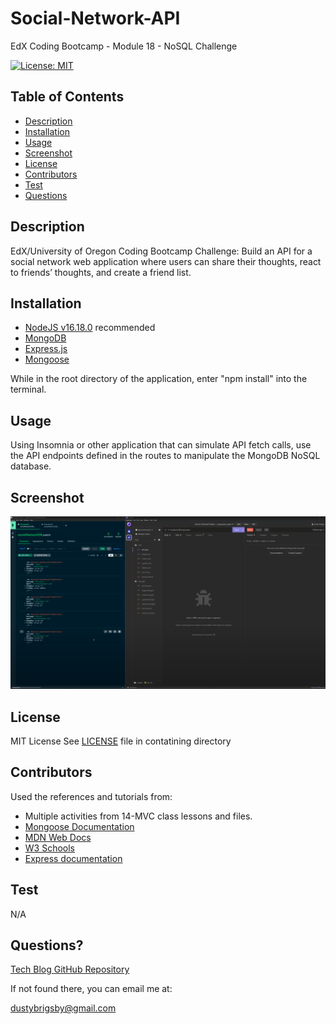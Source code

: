 # Social-Network-API
 EdX Coding Bootcamp - Module 18 - NoSQL Challenge
 
[![License: MIT](https://img.shields.io/badge/License-MIT-yellow.svg)](https://opensource.org/licenses/MIT)

## Table of Contents

- [Description](#description)
- [Installation](#installation)
- [Usage](#usage)
- [Screenshot](#screenshot)
- [License](#license)
- [Contributors](#contributors)
- [Test](#test)
- [Questions](#questions)

<a name="description"></a>

## Description

EdX/University of Oregon Coding Bootcamp Challenge:
 Build an API for a social network web application where users can share their thoughts, react to friends’ thoughts, and create a friend list.

<a name="installation"></a>

## Installation

- [NodeJS v16.18.0](https://nodejs.org/dist/v16.18.0/node-v16.18.0-x64.msi) recommended
- [MongoDB](https://www.mongodb.com/)
- [Express.js](https://expressjs.com/en/4x/api.html)
- [Mongoose](https://mongoosejs.com/)

While in the root directory of the application, enter "npm install" into the terminal.

<a name="usage"></a>

## Usage

Using Insomnia or other application that can simulate API fetch calls, use the API endpoints defined in the routes to manipulate the MongoDB NoSQL database.

<a name="screenshot"></a>

## Screenshot

[![Screenshot](./assets/social-media-api-screenshot.png)](https://youtu.be/evLlLyxbt3Y?si=d8PkWpoYemyEW3MN)

<a name="license"></a>

## License

MIT License
See [LICENSE](/LICENSE) file in contatining directory

<a name="contributors"></a>

## Contributors

Used the references and tutorials from:

- Multiple activities from 14-MVC class lessons and files.
- [Mongoose Documentation](https://mongoosejs.com/docs/guide.html)
- [MDN Web Docs](https://developer.mozilla.org/en-US/docs/Web/JavaScript)
- [W3 Schools](https://www.w3schools.com/mysql/default.asp)
- [Express documentation](https://expressjs.com/en/4x/api.html)

<a name="test"></a>

## Test

N/A

<a name="questions"></a>

## Questions?

[Tech Blog GitHub Repository](https://github.com/dustybrigsby/Tech-Blog)

If not found there, you can email me at:

[dustybrigsby@gmail.com](mailto:dustybrigsby@gmail.com)
